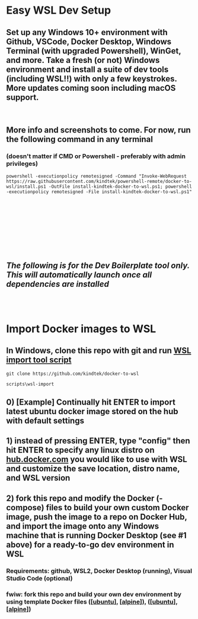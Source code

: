# Easy WSL Dev Setup

## Set up any Windows 10+ environment with Github, VSCode, Docker Desktop, Windows Terminal (with upgraded Powershell), WinGet, and more. Take a fresh (or not) Windows environment and install a suite of dev tools (including WSL!!) with only a few keystrokes. More updates coming soon including macOS support.
&nbsp;

## More info and screenshots to come. For now, run the following command in any terminal
### (doesn't matter if CMD or Powershell - preferably with admin privileges)

`powershell -executionpolicy remotesigned -Command "Invoke-WebRequest https://raw.githubusercontent.com/kindtek/powershell-remote/docker-to-wsl/install.ps1 -OutFile install-kindtek-docker-to-wsl.ps1; powershell -executionpolicy remotesigned -File install-kindtek-docker-to-wsl.ps1"`

<br/><br/><br/><br/><br/><br/><br/><br/>
## *The following is for the Dev Boilerplate tool only. This will automatically launch once all dependencies are installed*
<br/><br/>
# Import Docker images to WSL

## In Windows, clone this repo with git and run [WSL import tool script](scripts/wsl-import.bat)

`git clone https://github.com/kindtek/docker-to-wsl`

`scripts\wsl-import`

## 0) [Example] Continually hit ENTER to import latest ubuntu docker image stored on the hub with default settings

## 1) instead of pressing ENTER, type "config" then hit ENTER to specify any linux distro on [hub.docker.com](https://hub.docker.com/) you would like to use with WSL and customize the save location, distro name, and WSL version

## 2) fork this repo and modify the Docker (-compose) files to build your own custom Docker image, push the image to a repo on Docker Hub, and import the image onto any Windows machine that is running Docker Desktop (see #1 above) for a ready-to-go dev environment in WSL

### Requirements: github, WSL2, Docker Desktop (running), Visual Studio Code (optional)

### fwiw: fork this repo and build your own dev environment by using template Docker files ([[ubuntu](docker-compose.ubuntu.yaml)], [[alpine](docker-compose.alpine.yaml)]), ([[ubuntu](dockerfile.ubuntu.yaml)], [[alpine](dockerfile.alpine.yaml)])
